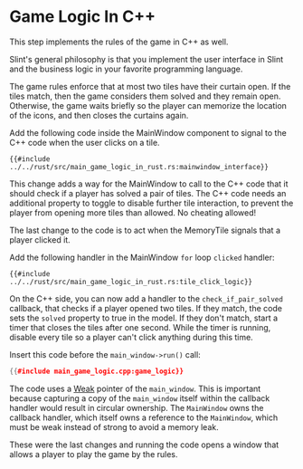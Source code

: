 <!-- Copyright © SixtyFPS GmbH <info@slint.dev> ; SPDX-License-Identifier: MIT -->

# Game Logic In C++

This step implements the rules of the game in C++ as well.

Slint's general philosophy is that you implement the user interface in Slint and the business logic in your favorite programming
language.

The game rules enforce that at most two tiles have their curtain open. If the tiles match, then the game
considers them solved and they remain open. Otherwise, the game waits briefly so the player can memorize
the location of the icons, and then closes the curtains again.

Add the following code inside the <span class="hljs-title">MainWindow</span> component to signal to the C++ code when the user clicks on a tile.

```slint
{{#include ../../rust/src/main_game_logic_in_rust.rs:mainwindow_interface}}
```

This change adds a way for the <span class="hljs-title">MainWindow</span> to call to the C++ code that it should
check if a player has solved a pair of tiles. The C++ code needs an additional property to toggle to disable further
tile interaction, to prevent the player from opening more tiles than allowed. No cheating allowed!

The last change to the code is to act when the <span class="hljs-title">MemoryTile</span> signals that a player clicked it.

Add the following handler in the <span class="hljs-title">MainWindow</span> `for` loop `clicked` handler:

```slint
{{#include ../../rust/src/main_game_logic_in_rust.rs:tile_click_logic}}
```

On the C++ side, you can now add a handler to the `check_if_pair_solved` callback, that checks if a player opened two tiles.
If they match, the code sets the `solved` property to true in the model. If they don't
match, start a timer that closes the tiles after one second. While the timer is running, disable every tile so
a player can't click anything during this time.

Insert this code before the `main_window->run()` call:

```cpp
{{#include main_game_logic.cpp:game_logic}}
```

The code uses a [Weak](https://slint.dev/docs/rust/slint/struct.Weak) pointer of the `main_window`. This is
important because capturing a copy of the `main_window` itself within the callback handler would result in circular ownership.
The `MainWindow` owns the callback handler, which itself owns a reference to the `MainWindow`, which must be weak
instead of strong to avoid a memory leak.

These were the last changes and running the code opens a window that allows a player to play the game by the rules.
